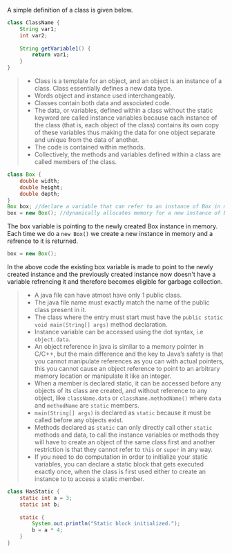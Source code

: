 A simple definition of a class is given below.
```java
class ClassName {
    String var1;
    int var2;
    
    String getVariable1() {
        return var1;
    }
}
```
> - Class is a template for an object, and an object is an instance of a class. Class essentially defines a new data type.
> - Words object and instance used interchangeably.
> - Classes contain both data and associated code.
> - The data, or variables, defined within a class without the static keyword are called instance variables because each instance of the class (that is, each object of the class) contains its own copy of these variables thus making the data for one object separate and unique from the data of another.
> - The code is contained within methods.
> - Collectively, the methods and variables defined within a class are called members of the class.

```java
class Box {
    double width;
    double height;
    double depth;
}
Box box; //declare a variable that can refer to an instance of Box in memory
box = new Box(); //dynamically allocates memory for a new instance of Box and return the reference
```
The box variable is pointing to the newly created Box instance in memory. Each time we do a `new Box()` we create a new instance in memory and a refrence to it is returned.
```java
box = new Box();
```
In the above code the existing box variable is made to point to the newly created instance and the previously created instance now doesn't have a variable refrencing it and therefore becomes eligible for garbage collection.
> - A java file can have atmost have only 1 public class.
> - The java file name must exactly match the name of the public class present in it.
> - The class where the entry must start must have the `public static void main(String[] args)` method declaration.
> - Instance variable can be accessed using the dot syntax, i.e `object.data`.
> - An object reference in java is similar to a memory pointer in C/C++, but the main difference and the key to Java’s safety is that you cannot manipulate references as you can with actual pointers, this you cannot cause an object reference to point to an arbitrary memory location or manipulate it like an integer.
> - When a member is declared static, it can be accessed before any objects of its class are created, and without reference to any object, like `className.data` or `className.methodName()` where `data` and `methodName` are `static` members.
> - `main(String[] args)` is declared as `static` because it must be called before any objects exist.
> - Methods declared as `static` can only directly call other `static` methods and data, to call the instance variables or methods they will have to create an object of the same  class first and another restriction is that they cannot refer to `this` or `super` in any way.
> - If you need to do computation in order to initialize your static variables, you can declare a static block that gets executed exactly once, when the class is first used either to create an instance to to access a static member.

```java
class HasStatic {
    static int a = 3;
    static int b;
    
    static {
        System.out.println("Static block initialized.");
        b = a * 4;
    }
}
```